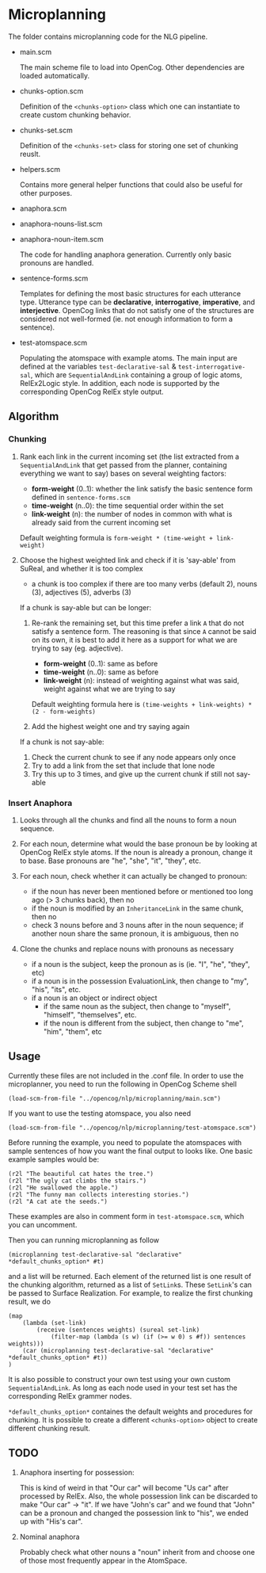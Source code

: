 # Microplanning

The folder contains microplanning code for the NLG pipeline.

- main.scm

    The main scheme file to load into OpenCog.  Other dependencies are loaded automatically.

- chunks-option.scm

    Definition of the `<chunks-option>` class which one can instantiate to create custom chunking behavior.

- chunks-set.scm

    Definition of the `<chunks-set>` class for storing one set of chunking reuslt.

- helpers.scm

    Contains more general helper functions that could also be useful for other purposes.

- anaphora.scm
- anaphora-nouns-list.scm
- anaphora-noun-item.scm

    The code for handling anaphora generation.  Currently only basic pronouns are handled.
    
- sentence-forms.scm

    Templates for defining the most basic structures for each utterance type.  Utterance type can be **declarative**, **interrogative**, **imperative**, and **interjective**.  OpenCog links that do not satisfy one of the structures are considered not well-formed (ie. not enough information to form a sentence).
    
- test-atomspace.scm

    Populating the atomspace with example atoms.  The main input are defined at the variables `test-declarative-sal` & `test-interrogative-sal`, which are `SequentialAndLink` containing a group of logic atoms, RelEx2Logic style. In addition, each node is supported by the corresponding OpenCog RelEx style output.
    

## Algorithm

### Chunking

1. Rank each link in the current incoming set (the list extracted from a `SequentialAndLink` that get passed from the planner, containing everything we want to say) bases on several weighting factors:
    - **form-weight** (0..1): whether the link satisfy the basic sentence form defined in `sentence-forms.scm`
    - **time-weight** (n..0): the time sequential order within the set
    - **link-weight** (n): the number of nodes in common with what is already said from the current incoming set
    
   Default weighting formula is `form-weight * (time-weight + link-weight)`
    
2. Choose the highest weighted link and check if it is 'say-able' from SuReal, and whether it is too complex
    - a chunk is too complex if there are too many verbs (default 2), nouns (3), adjectives (5), adverbs (3)
    
    If a chunk is say-able but can be longer:
    
    1. Re-rank the remaining set, but this time prefer a link `A` that do not satisfy a sentence form.  The reasoning is that since `A` cannot be said on its own, it is best to add it here as a support for what we are trying to say (eg. adjective).
        - **form-weight** (0..1): same as before
        - **time-weight** (n..0): same as before
        - **link-weight** (n): instead of weighting against what was said, weight against what we are trying to say
        
       Default weighting formula here is `(time-weights + link-weights) * (2 - form-weights)`
        
    2. Add the highest weight one and try saying again
   
    If a chunk is not say-able:
    
    1. Check the current chunk to see if any node appears only once
    2. Try to add a link from the set that include that lone node
    3. Try this up to 3 times, and give up the current chunk if still not say-able
        
### Insert Anaphora

1. Looks through all the chunks and find all the nouns to form a noun sequence.

2. For each noun, determine what would the base pronoun be by looking at OpenCog RelEx style atoms.  If the noun is already a pronoun, change it to base.  Base pronouns are "he", "she", "it", "they", etc.

3. For each noun, check whether it can actually be changed to pronoun:
    - if the noun has never been mentioned before or mentioned too long ago (> 3 chunks back), then no
    - if the noun is modified by an `InheritanceLink` in the same chunk, then no
    - check 3 nouns before and 3 nouns after in the noun sequence;  if another noun share the same pronoun, it is ambiguous, then no

4. Clone the chunks and replace nouns with pronouns as necessary
    - if a noun is the subject, keep the pronoun as is (ie. "I", "he", "they", etc)
    - if a noun is in the possession EvaluationLink, then change to "my", "his", "its", etc.
    - if a noun is an object or indirect object
        - if the same noun as the subject, then change to "myself", "himself", "themselves", etc.
        - if the noun is different from the subject, then change to "me", "him", "them", etc

## Usage

Currently these files are not included in the .conf file.  In order to use the microplanner, you need to run the following in OpenCog Scheme shell
```
(load-scm-from-file "../opencog/nlp/microplanning/main.scm")
```

If you want to use the testing atomspace, you also need
```
(load-scm-from-file "../opencog/nlp/microplanning/test-atomspace.scm")
```

Before running the example, you need to populate the atomspaces with sample sentences of how you want the final output to looks like.  One basic example samples would be:

```
(r2l "The beautiful cat hates the tree.")
(r2l "The ugly cat climbs the stairs.")
(r2l "He swallowed the apple.")
(r2l "The funny man collects interesting stories.")
(r2l "A cat ate the seeds.")
```

These examples are also in comment form in `test-atomspace.scm`, which you can uncomment.


Then you can running microplanning as follow
```
(microplanning test-declarative-sal "declarative" *default_chunks_option* #t)
```
and a list will be returned.  Each element of the returned list is one result of the chunking algorithm, returned as a list of `SetLink`s.  These `SetLink`'s can be passed to Surface Realization.  For example, to realize the first chunking result, we do
```
(map
	(lambda (set-link)
		(receive (sentences weights) (sureal set-link)
			(filter-map (lambda (s w) (if (>= w 0) s #f)) sentences weights)))
	(car (microplanning test-declarative-sal "declarative" *default_chunks_option* #t))
)
```

It is also possible to construct your own test using your own custom `SequentialAndLink`.  As long as each node used in your test set has the corresponding RelEx grammer nodes.

`*default_chunks_option*` containes the default weights and procedures for chunking.  It is possible to create a different `<chunks-option>` object to create different chunking result.



## TODO

1. Anaphora inserting for possession:

    This is kind of weird in that "Our car" will become "Us car" after processed by RelEx.  Also, the whole possession link can be discarded to make "Our car" -> "it".  If we have "John's car" and we found that "John" can be a pronoun and changed the possession link to "his", we ended up with "His's car".
    
2. Nominal anaphora

    Probably check what other nouns a "noun" inherit from and choose one of those most frequently appear in the AtomSpace.
    
